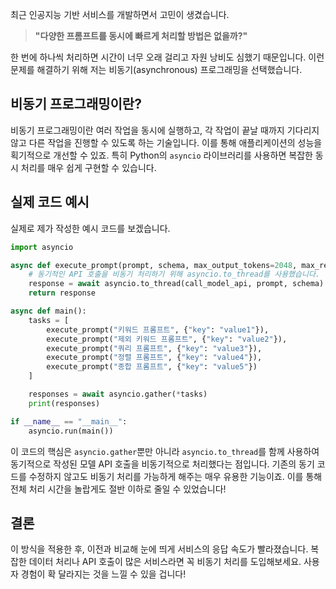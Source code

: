 최근 인공지능 기반 서비스를 개발하면서 고민이 생겼습니다. 

> **"다양한 프롬프트를 동시에 빠르게 처리할 방법은 없을까?"**

한 번에 하나씩 처리하면 시간이 너무 오래 걸리고 자원 낭비도 심했기 때문입니다. 이런 문제를 해결하기 위해 저는 비동기(asynchronous) 프로그래밍을 선택했습니다.

## 비동기 프로그래밍이란?

비동기 프로그래밍이란 여러 작업을 동시에 실행하고, 각 작업이 끝날 때까지 기다리지 않고 다른 작업을 진행할 수 있도록 하는 기술입니다. 이를 통해 애플리케이션의 성능을 획기적으로 개선할 수 있죠. 특히 Python의 `asyncio` 라이브러리를 사용하면 복잡한 동시 처리를 매우 쉽게 구현할 수 있습니다.

## 실제 코드 예시

실제로 제가 작성한 예시 코드를 보겠습니다.

```python
import asyncio

async def execute_prompt(prompt, schema, max_output_tokens=2048, max_retries=3):
    # 동기적인 API 호출을 비동기 처리하기 위해 asyncio.to_thread를 사용했습니다.
    response = await asyncio.to_thread(call_model_api, prompt, schema)
    return response

async def main():
    tasks = [
        execute_prompt("키워드 프롬프트", {"key": "value1"}),
        execute_prompt("제외 키워드 프롬프트", {"key": "value2"}),
        execute_prompt("쿼리 프롬프트", {"key": "value3"}),
        execute_prompt("정렬 프롬프트", {"key": "value4"}),
        execute_prompt("종합 프롬프트", {"key": "value5"})
    ]

    responses = await asyncio.gather(*tasks)
    print(responses)

if __name__ == "__main__":
    asyncio.run(main())
```

이 코드의 핵심은 `asyncio.gather`뿐만 아니라 `asyncio.to_thread`를 함께 사용하여 동기적으로 작성된 모델 API 호출을 비동기적으로 처리했다는 점입니다. 기존의 동기 코드를 수정하지 않고도 비동기 처리를 가능하게 해주는 매우 유용한 기능이죠. 이를 통해 전체 처리 시간을 놀랍게도 절반 이하로 줄일 수 있었습니다!

## 결론

이 방식을 적용한 후, 이전과 비교해 눈에 띄게 서비스의 응답 속도가 빨라졌습니다. 복잡한 데이터 처리나 API 호출이 많은 서비스라면 꼭 비동기 처리를 도입해보세요. 사용자 경험이 확 달라지는 것을 느낄 수 있을 겁니다!

